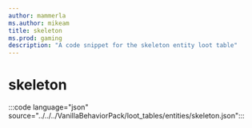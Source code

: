 ```yaml
---
author: mammerla
ms.author: mikeam
title: skeleton
ms.prod: gaming
description: "A code snippet for the skeleton entity loot table"
---
```


# skeleton

:::code language="json" source="../../../VanillaBehaviorPack/loot_tables/entities/skeleton.json":::

